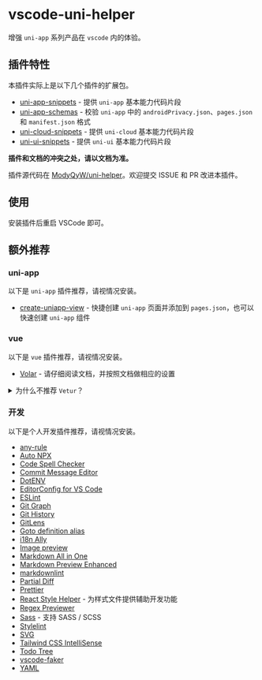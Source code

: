 # vscode-uni-helper

增强 `uni-app` 系列产品在 `vscode` 内的体验。

## 插件特性

本插件实际上是以下几个插件的扩展包。

- [uni-app-snippets](https://marketplace.visualstudio.com/items?itemName=ModyQyW.vscode-uni-app-snippets) - 提供 `uni-app` 基本能力代码片段
- [uni-app-schemas](https://marketplace.visualstudio.com/items?itemName=ModyQyW.vscode-uni-app-schemas) - 校验 `uni-app` 中的 `androidPrivacy.json`、`pages.json` 和 `manifest.json` 格式
- [uni-cloud-snippets](https://marketplace.visualstudio.com/items?itemName=ModyQyW.vscode-uni-cloud-snippets) - 提供 `uni-cloud` 基本能力代码片段
- [uni-ui-snippets](https://marketplace.visualstudio.com/items?itemName=ModyQyW.vscode-uni-ui-snippets) - 提供 `uni-ui` 基本能力代码片段

**插件和文档的冲突之处，请以文档为准。**

插件源代码在 [ModyQyW/uni-helper](https://github.com/ModyQyW/uni-helper)。欢迎提交 ISSUE 和 PR 改进本插件。

## 使用

安装插件后重启 VSCode 即可。

## 额外推荐

### uni-app

以下是 `uni-app` 插件推荐，请视情况安装。

- [create-uniapp-view](https://marketplace.visualstudio.com/items?itemName=mrmaoddxxaa.create-uniapp-view) - 快捷创建 `uni-app` 页面并添加到 `pages.json`，也可以快速创建 `uni-app` 组件

### vue

以下是 `vue` 插件推荐，请视情况安装。

- [Volar](https://marketplace.visualstudio.com/items?itemName=vue.volar) - 请仔细阅读文档，并按照文档做相应的设置

<details>
  <summary>为什么不推荐 <code>Vetur</code>？</summary>
  <ul>
    <li><code>Vetur</code> 已经很长时间没有更新了。</li>
    <li><code>Volar</code> 是 <code>Vue</code> 官方最新推荐，对 <code>vue@2</code> 和 <code>vue@3</code> 支持都良好，开发非常活跃。</li>
  </ul>
</details>

### 开发

以下是个人开发插件推荐，请视情况安装。

- [any-rule](https://marketplace.visualstudio.com/items?itemName=russell.any-rule)
- [Auto NPX](https://marketplace.visualstudio.com/items?itemName=antfu.auto-npx)
- [Code Spell Checker](https://marketplace.visualstudio.com/items?itemName=streetsidesoftware.code-spell-checker)
- [Commit Message Editor](https://marketplace.visualstudio.com/items?itemName=adam-bender.commit-message-editor)
- [DotENV](https://marketplace.visualstudio.com/items?itemName=mikestead.dotenv)
- [EditorConfig for VS Code](https://marketplace.visualstudio.com/items?itemName=EditorConfig.EditorConfig)
- [ESLint](https://marketplace.visualstudio.com/items?itemName=dbaeumer.vscode-eslint)
- [Git Graph](https://marketplace.visualstudio.com/items?itemName=mhutchie.git-graph)
- [Git History](https://marketplace.visualstudio.com/items?itemName=donjayamanne.githistory)
- [GitLens](https://marketplace.visualstudio.com/items?itemName=eamodio.gitlens)
- [Goto definition alias](https://marketplace.visualstudio.com/items?itemName=antfu.goto-alias)
- [i18n Ally](https://marketplace.visualstudio.com/items?itemName=Lokalise.i18n-ally)
- [Image preview](https://marketplace.visualstudio.com/items?itemName=kisstkondoros.vscode-gutter-preview)
- [Markdown All in One](https://marketplace.visualstudio.com/items?itemName=yzhang.markdown-all-in-one)
- [Markdown Preview Enhanced](https://marketplace.visualstudio.com/items?itemName=shd101wyy.markdown-preview-enhanced)
- [markdownlint](https://marketplace.visualstudio.com/items?itemName=DavidAnson.vscode-markdownlint)
- [Partial Diff](https://marketplace.visualstudio.com/items?itemName=ryu1kn.partial-diff)
- [Prettier](https://marketplace.visualstudio.com/items?itemName=esbenp.prettier-vscode)
- [React Style Helper](https://marketplace.visualstudio.com/items?itemName=iceworks-team.iceworks-style-helper) - 为样式文件提供辅助开发功能
- [Regex Previewer](https://marketplace.visualstudio.com/items?itemName=chrmarti.regex)
- [Sass](https://marketplace.visualstudio.com/items?itemName=Syler.sass-indented) - 支持 SASS / SCSS
- [Stylelint](https://marketplace.visualstudio.com/items?itemName=stylelint.vscode-stylelint)
- [SVG](https://marketplace.visualstudio.com/items?itemName=jock.svg)
- [Tailwind CSS IntelliSense](https://marketplace.visualstudio.com/items?itemName=bradlc.vscode-tailwindcss)
- [Todo Tree](https://marketplace.visualstudio.com/items?itemName=Gruntfuggly.todo-tree)
- [vscode-faker](https://marketplace.visualstudio.com/items?itemName=deerawan.vscode-faker)
- [YAML](https://marketplace.visualstudio.com/items?itemName=redhat.vscode-yaml)
